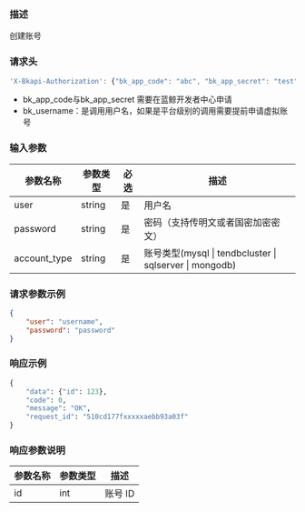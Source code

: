 ### 描述

创建账号

### 请求头

```javascript
'X-Bkapi-Authorization': {"bk_app_code": "abc", "bk_app_secret": "test", "bk_username":"wxid"}
```

- bk_app_code与bk_app_secret 需要在蓝鲸开发者中心申请
- bk_username：是调用用户名，如果是平台级别的调用需要提前申请虚拟账号


### 输入参数
| 参数名称     | 参数类型     | 必选   | 描述             |
| ------------ | ------------ | ------ | ---------------- |
| user         | string       | 是     | 用户名     |
| password         | string       | 是     | 密码（支持传明文或者国密加密密文）     |
| account_type | string   | 是   | 账号类型(mysql \| tendbcluster \| sqlserver \| mongodb) |


### 请求参数示例


```json
{
    "user": "username",
    "password": "password"
}
```


### 响应示例
```python
{
    "data": {"id": 123},
    "code": 0,
    "message": "OK",
    "request_id": "510cd177fxxxxxaebb93a03f"
}
```

### 响应参数说明
| 参数名称      | 参数类型     | 描述                           |
| ------------ | ---------- | ------------------------------ |
| id           |int         | 账号 ID                         |